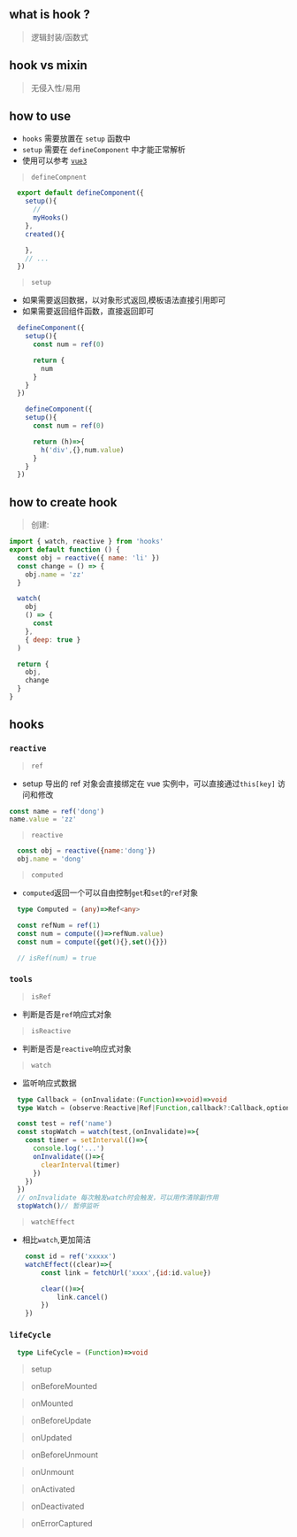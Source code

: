 ## what is hook ?

> 逻辑封装/函数式

## hook vs mixin

> 无侵入性/易用

## how to use

- `hooks` 需要放置在 `setup` 函数中
- `setup` 需要在 `defineComponent` 中才能正常解析
- 使用可以参考 [`vue3`](https://cn.vuejs.org/api/composition-api-setup.html#setup-context)

>`defineCompnent`

```js
  export default defineComponent({
    setup(){
      // 
      myHooks()
    },
    created(){

    },
    // ...
  })

```
>`setup`
- 如果需要返回数据，以对象形式返回,模板语法直接引用即可
- 如果需要返回组件函数，直接返回即可
```js
  defineComponent({
    setup(){
      const num = ref(0)

      return {
        num
      }
    }
  })

    defineComponent({
    setup(){
      const num = ref(0)

      return (h)=>{
        h('div',{},num.value)
      }
    }
  })

```


## how to create hook

> 创建:

```js
import { watch, reactive } from 'hooks'
export default function () {
  const obj = reactive({ name: 'li' })
  const change = () => {
    obj.name = 'zz'
  }

  watch(
    obj
    () => {
      const 
    },
    { deep: true }
  )

  return {
    obj,
    change
  }
}
```



## hooks

### `reactive`

> `ref`
-  setup 导出的 ref 对象会直接绑定在 vue 实例中，可以直接通过`this[key]` 访问和修改
  ```js
  const name = ref('dong')
  name.value = 'zz'
  ```

> `reactive`

  ```js
    const obj = reactive({name:'dong'})
    obj.name = 'dong'
  ```
> `computed`
 - `computed`返回一个可以自由控制`get`和`set`的`ref`对象
  ```typeScript
    type Computed = (any)=>Ref<any>
  ```
  ```js
    const refNum = ref(1)
    const num = compute(()=>refNum.value)
    const num = compute({get(){},set(){}})

    // isRef(num) = true
  ```


### `tools`
> `isRef`
- 判断是否是`ref`响应式对象

> `isReactive`
- 判断是否是`reactive`响应式对象
> `watch`
- 监听响应式数据
```ts
  type Callback = (onInvalidate:(Function)=>void)=>void
  type Watch = (observe:Reactive|Ref|Function,callback?:Callback,options?:{immediate?:Boolean,deep?:Boolean})=>Function

```
```js
  const test = ref('name')
  const stopWatch = watch(test,(onInvalidate)=>{
    const timer = setInterval(()=>{
      console.log('...')
      onInvalidate(()=>{
        clearInterval(timer)
      })
    })
  })
  // onInvalidate 每次触发watch时会触发，可以用作清除副作用
  stopWatch()// 暂停监听
```
> `watchEffect`
- 相比`watch`,更加简洁
```js
    const id = ref('xxxxx')
    watchEffect((clear)=>{
        const link = fetchUrl('xxxx',{id:id.value})

        clear(()=>{
            link.cancel()
        })
    })
```
### `lifeCycle`
```typeScript
  type LifeCycle = (Function)=>void
```
>setup

>onBeforeMounted

>onMounted

>onBeforeUpdate

>onUpdated

>onBeforeUnmount

>onUnmount

>onActivated

>onDeactivated

>onErrorCaptured





